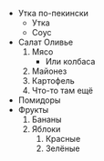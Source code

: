 * Утка по-пекински
    * Утка
    * Соус
* Салат Оливье
    1. Мясо
        * Или колбаса
    2. Майонез
    3. Картофель
    4. Что-то там ещё
* Помидоры
* Фрукты
    1. Бананы
    2. Яблоки
        1. Красные
        2. Зелёные
